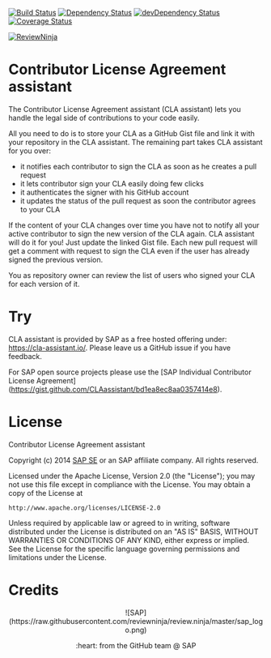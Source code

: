 [![Build Status](https://travis-ci.org/cla-assistant/cla-assistant.svg?branch=master)](https://travis-ci.org/cla-assistant/cla-assistant) [![Dependency Status](https://david-dm.org/cla-assistant/cla-assistant.svg)](https://david-dm.org/cla-assistant/cla-assistant) [![devDependency Status](https://david-dm.org/cla-assistant/cla-assistant/dev-status.svg)](https://david-dm.org/cla-assistant/cla-assistant#info=devDependencies) [![Coverage Status](https://img.shields.io/coveralls/cla-assistant/cla-assistant.svg)](https://coveralls.io/r/cla-assistant/cla-assistant)

[![ReviewNinja](http://app.review.ninja/assets/images/wereviewninja-32.png)](http://app.review.ninja/cla-assistant/cla-assistant)

Contributor License Agreement assistant
===
The Contributor License Agreement assistant (CLA assistant) lets you handle the legal side of contributions to your code easily.

All you need to do is to store your CLA as a GitHub Gist file and link it with your repository in the CLA assistant. The remaining part takes CLA assistant for you over:

 - it notifies each contributor to sign the CLA as soon as he creates a pull request
 - it lets contributor sign your CLA easily doing few clicks
 - it authenticates the signer with his GitHub account
 - it updates the status of the pull request as soon the contributor agrees to your CLA

If the content of your CLA changes over time you have not to notify all your active contributor to sign the new version of the CLA again. CLA assistant will do it for you! Just update the linked Gist file. Each new pull request will get a comment with request to sign the CLA even if the user has already signed the previous version.

You as repository owner can review the list of users who signed your CLA for each version of it. 

Try
====
CLA assistant is provided by SAP as a free hosted offering under: https://cla-assistant.io/. Please leave us a GitHub issue if you have feedback.

For SAP open source projects please use the [SAP Individual Contributor License Agreement] (https://gist.github.com/CLAassistant/bd1ea8ec8aa0357414e8).

License
=======

Contributor License Agreement assistant

Copyright (c) 2014 [SAP SE](http://www.sap.com) or an SAP affiliate company. All rights reserved.

Licensed under the Apache License, Version 2.0 (the "License");
you may not use this file except in compliance with the License.
You may obtain a copy of the License at

    http://www.apache.org/licenses/LICENSE-2.0

Unless required by applicable law or agreed to in writing, software
distributed under the License is distributed on an "AS IS" BASIS,
WITHOUT WARRANTIES OR CONDITIONS OF ANY KIND, either express or implied.
See the License for the specific language governing permissions and
limitations under the License.

Credits
=======

<p align="center">
![SAP](https://raw.githubusercontent.com/reviewninja/review.ninja/master/sap_logo.png)

<p align="center">
:heart: from the GitHub team @ SAP
